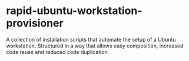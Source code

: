 # rapid-ubuntu-workstation-provisioner
A collection of installation scripts that automate the setup of a Ubuntu workstation. Structured in a way that allows easy composition, increased code reuse and reduced code duplication.

